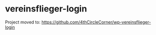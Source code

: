 # vereinsflieger-login

Project moved to: https://github.com/4thCircleCorner/wp-vereinsflieger-login
